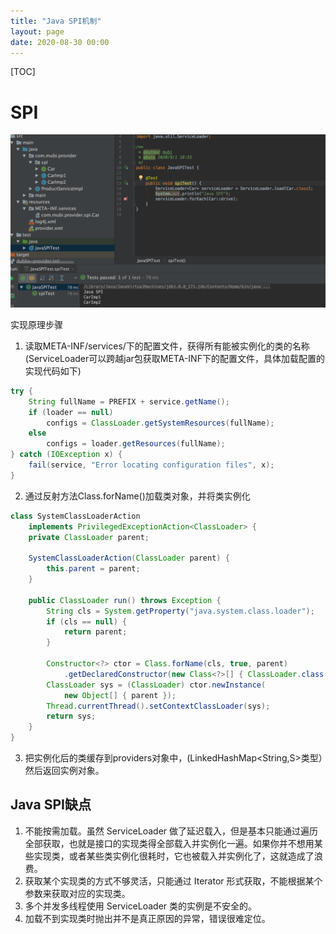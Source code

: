 ```yaml
---
title: "Java SPI机制"
layout: page
date: 2020-08-30 00:00
---
```


[TOC]

# SPI

![](../../content/java_utils/imgs/spi.png)

实现原理步骤

1. 读取META-INF/services/下的配置文件，获得所有能被实例化的类的名称(ServiceLoader可以跨越jar包获取META-INF下的配置文件，具体加载配置的实现代码如下)

```java
try {
    String fullName = PREFIX + service.getName();
    if (loader == null)
        configs = ClassLoader.getSystemResources(fullName);
    else
        configs = loader.getResources(fullName);
} catch (IOException x) {
    fail(service, "Error locating configuration files", x);
}
```

2. 通过反射方法Class.forName()加载类对象，并将类实例化

```java
class SystemClassLoaderAction
    implements PrivilegedExceptionAction<ClassLoader> {
    private ClassLoader parent;

    SystemClassLoaderAction(ClassLoader parent) {
        this.parent = parent;
    }

    public ClassLoader run() throws Exception {
        String cls = System.getProperty("java.system.class.loader");
        if (cls == null) {
            return parent;
        }

        Constructor<?> ctor = Class.forName(cls, true, parent)
            .getDeclaredConstructor(new Class<?>[] { ClassLoader.class });
        ClassLoader sys = (ClassLoader) ctor.newInstance(
            new Object[] { parent });
        Thread.currentThread().setContextClassLoader(sys);
        return sys;
    }
}
```

3. 把实例化后的类缓存到providers对象中，(LinkedHashMap<String,S>类型）然后返回实例对象。

## Java SPI缺点

1. 不能按需加载。虽然 ServiceLoader 做了延迟载入，但是基本只能通过遍历全部获取，也就是接口的实现类得全部载入并实例化一遍。如果你并不想用某些实现类，或者某些类实例化很耗时，它也被载入并实例化了，这就造成了浪费。
2. 获取某个实现类的方式不够灵活，只能通过 Iterator 形式获取，不能根据某个参数来获取对应的实现类。
3. 多个并发多线程使用 ServiceLoader 类的实例是不安全的。
4. 加载不到实现类时抛出并不是真正原因的异常，错误很难定位。
